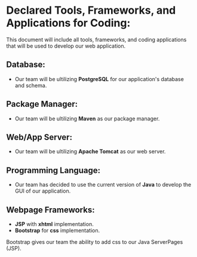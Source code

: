 # Declared Tools, Frameworks, and Applications for Coding:
This document will include all tools, frameworks, and coding applications that will be used to develop our web application. 

## Database: 

- Our team will be ultilizing **PostgreSQL** for our application's database and schema.

## Package Manager: 

- Our team will be ultilizing **Maven** as our package manager. 

## Web/App Server: 

- Our team will be ultilizing **Apache Tomcat** as our web server.

## Programming Language:

- Our team has decided to use the current version of **Java** to develop the GUI of our application. 

## Webpage Frameworks:
- **JSP** with **xhtml** implementation.
- **Bootstrap** for **css** implementation.

Bootstrap gives our team the ability to add css to our Java ServerPages (JSP).